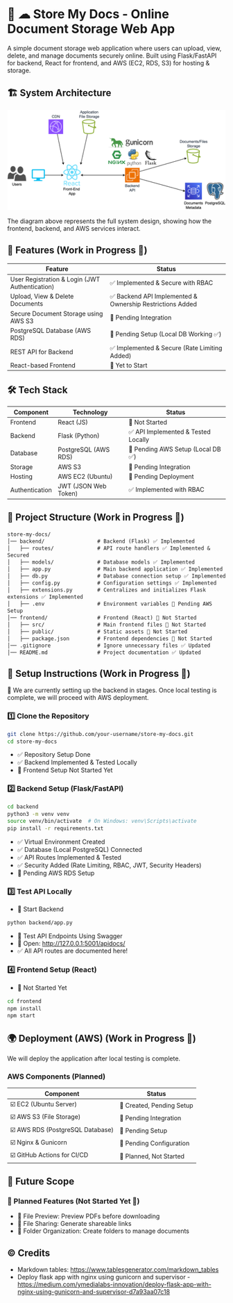 # 📄 ☁ Store My Docs - Online Document Storage Web App
A simple document storage web application where users can upload, view, delete, and manage documents securely online. Built using Flask/FastAPI for backend, React for frontend, and AWS (EC2, RDS, S3) for hosting & storage.

## 🏗️ System Architecture
![System Architecture](https://github.com/kenneth-fernandes/store-my-docs/blob/main/backend/docs/system-architecture.png)

The diagram above represents the full system design, showing how the frontend, backend, and AWS services interact.
## 🚀 Features (Work in Progress 🚧)
| Feature                                        | Status                                                   |
|------------------------------------------------|----------------------------------------------------------|
| User Registration & Login (JWT Authentication) | ✅ Implemented & Secure with RBAC                         |
| Upload, View & Delete Documents                | ✅ Backend API Implemented & Ownership Restrictions Added |
| Secure Document Storage using AWS S3           | 🚧 Pending Integration                                    |
| PostgreSQL Database (AWS RDS)                  | 🚧 Pending Setup (Local DB Working ✅)                     |
| REST API for Backend                           | ✅ Implemented & Secure (Rate Limiting Added)             |
| React-based Frontend                           | 🚧 Yet to Start                                           |

## 🛠️ Tech Stack
| **Component**  | **Technology**       | **Status**                         |
|----------------|----------------------|------------------------------------|
| Frontend       | React (JS)           | 🚧 Not Started                     |
| Backend        | Flask (Python)       | ✅ API Implemented & Tested Locally |
| Database       | PostgreSQL (AWS RDS) | 🚧 Pending AWS Setup (Local DB ✅)  |
| Storage        | AWS S3               | 🚧 Pending Integration             |
| Hosting        | AWS EC2 (Ubuntu)     | 🚧 Pending Deployment              |
| Authentication | JWT (JSON Web Token) | ✅ Implemented with RBAC            |

## 📂 Project Structure (Work in Progress 🚧)
```
store-my-docs/
│── backend/                 # Backend (Flask) ✅ Implemented
│   ├── routes/              # API route handlers ✅ Implemented & Secured
│   ├── models/              # Database models ✅ Implemented
│   ├── app.py               # Main backend application ✅ Implemented
│   ├── db.py                # Database connection setup ✅ Implemented
│   ├── config.py            # Configuration settings ✅ Implemented
│   ├── extensions.py        # Centralizes and initializes Flask extensions ✅ Implemented
│   ├── .env                 # Environment variables 🚧 Pending AWS Setup
│── frontend/                # Frontend (React) 🚧 Not Started
│   ├── src/                 # Main frontend files 🚧 Not Started
│   ├── public/              # Static assets 🚧 Not Started
│   ├── package.json         # Frontend dependencies 🚧 Not Started
│── .gitignore               # Ignore unnecessary files ✅ Updated
│── README.md                # Project documentation ✅ Updated

```

## 🔧 Setup Instructions (Work in Progress 🚧)
🚀 We are currently setting up the backend in stages. Once local testing is complete, we will proceed with AWS deployment.

### 1️⃣ Clone the Repository
```bash
git clone https://github.com/your-username/store-my-docs.git
cd store-my-docs
```

- ✅ Repository Setup Done
- ✅ Backend Implemented & Tested Locally
- 🚧 Frontend Setup Not Started Yet

### 2️⃣ Backend Setup (Flask/FastAPI)
```bash
cd backend
python3 -m venv venv
source venv/bin/activate  # On Windows: venv\Scripts\activate
pip install -r requirements.txt
```

- ✅ Virtual Environment Created
- ✅ Database (Local PostgreSQL) Connected
- ✅ API Routes Implemented & Tested
- ✅ Security Added (Rate Limiting, RBAC, JWT, Security Headers)
- 🚧 Pending AWS RDS Setup

### 3️⃣ Test API Locally
- 📌 Start Backend
```bash
python backend/app.py
```

- 📌 Test API Endpoints Using Swagger
- 📍 Open: http://127.0.0.1:5001/apidocs/
- ✅ All API routes are documented here!

### 4️⃣ Frontend Setup (React)
- 🚧 Not Started Yet
```bash
cd frontend
npm install
npm start
```

## 🌍 Deployment (AWS) (Work in Progress 🚧)
We will deploy the application after local testing is complete.

### AWS Components (Planned)
| Component                       | Status                   |
|---------------------------------|--------------------------|
| ☑️ EC2 (Ubuntu Server)           | 🚧 Created, Pending Setup |
| ☑️ AWS S3 (File Storage)         | 🚧 Pending Integration    |
| ☑️ AWS RDS (PostgreSQL Database) | 🚧 Pending Setup          |
| ☑️ Nginx & Gunicorn              | 🚧 Pending Configuration  |
| ☑️ GitHub Actions for CI/CD      | 🚧 Planned, Not Started   |

## 📌 Future Scope
### 🚀 Planned Features (Not Started Yet 🚧)
- 📄 File Preview: Preview PDFs before downloading
- 🔗 File Sharing: Generate shareable links
- 📂 Folder Organization: Create folders to manage documents

## ©️ Credits
- Markdown tables: https://www.tablesgenerator.com/markdown_tables
- Deploy flask app with nginx using gunicorn and supervisor - https://medium.com/ymedialabs-innovation/deploy-flask-app-with-nginx-using-gunicorn-and-supervisor-d7a93aa07c18
